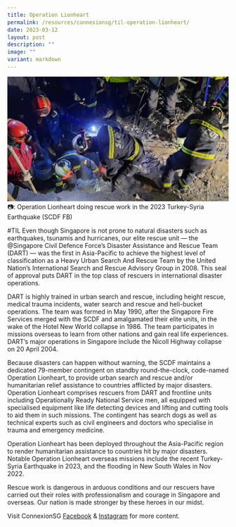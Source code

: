 ```yaml
---
title: Operation Lionheart
permalink: /resources/connexionsg/til-operation-lionheart/
date: 2023-03-12
layout: post
description: ""
image: ""
variant: markdown
---
```

![](/images/connexionsg/2023/scdf%20dart.jpg)
📷: Operation Lionheart doing rescue work in the 2023 Turkey-Syria Earthquake (SCDF FB)

#TIL Even though Singapore is not prone to natural disasters such as earthquakes, tsunamis and hurricanes, our elite rescue unit — the @Singapore Civil Defence Force’s Disaster Assistance and Rescue Team (DART) — was the first in Asia-Pacific to achieve the highest level of classification as a Heavy Urban Search And Rescue Team by the United Nation’s International Search and Rescue Advisory Group in 2008. This seal of approval puts DART in the top class of rescuers in international disaster operations.

DART is highly trained in urban search and rescue, including height rescue, medical trauma incidents, water search and rescue and heli-bucket operations. The team was formed in May 1990, after the Singapore Fire Services merged with the SCDF and amalgamated their elite units, in the wake of the Hotel New World collapse in 1986. The team participates in missions overseas to learn from other nations and gain real life experiences. DART’s major operations in Singapore include the Nicoll Highway collapse on 20 April 2004.

Because disasters can happen without warning, the SCDF maintains a dedicated 79-member contingent on standby round-the-clock, code-named Operation Lionheart, to provide urban search and rescue and/or humanitarian relief assistance to countries afflicted by major disasters. Operation Lionheart comprises rescuers from DART and frontline units including Operationally Ready National Service men, all equipped with specialised equipment like life detecting devices and lifting and cutting tools to aid them in such missions. The contingent has search dogs as well as technical experts such as civil engineers and doctors who specialise in trauma and emergency medicine.

Operation Lionheart has been deployed throughout the Asia-Pacific region to render humanitarian assistance to countries hit by major disasters. Notable Operation Lionheart overseas missions include the recent Turkey-Syria Earthquake in 2023, and the flooding in New South Wales in Nov 2022.

Rescue work is dangerous in arduous conditions and our rescuers have carried out their roles with professionalism and courage in Singapore and overseas. Our nation is made stronger by these heroes in our midst.


Visit ConnexionSG [Facebook](https://www.facebook.com/ConnexionSG) & [Instagram](https://www.instagram.com/connexionsg/) for more content.